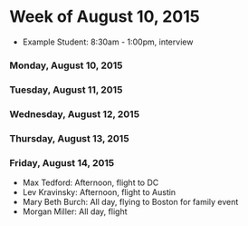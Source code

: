 # Week of August 10, 2015

* Example Student: 8:30am - 1:00pm, interview

### Monday, August 10, 2015

### Tuesday, August 11, 2015

### Wednesday, August 12, 2015

### Thursday, August 13, 2015

### Friday, August 14, 2015

* Max Tedford: Afternoon, flight to DC
* Lev Kravinsky: Afternoon, flight to Austin
* Mary Beth Burch: All day, flying to Boston for family event
* Morgan Miller: All day, flight
